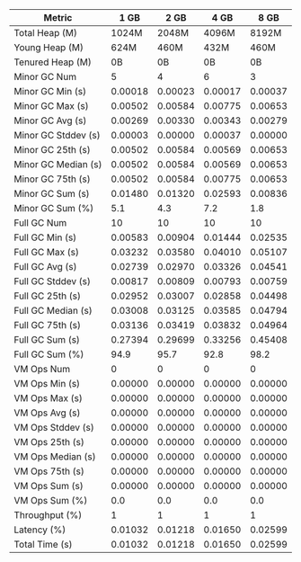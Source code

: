 | Metric | 1 GB | 2 GB | 4 GB | 8 GB |
|------|----|----|----|----|
| Total Heap (M) | 1024M | 2048M | 4096M | 8192M |
| Young Heap (M) | 624M | 460M | 432M | 460M |
| Tenured Heap (M) | 0B | 0B | 0B | 0B |
| Minor GC Num | 5 | 4 | 6 | 3 |
| Minor GC Min (s) | 0.00018 | 0.00023 | 0.00017 | 0.00037 |
| Minor GC Max (s) | 0.00502 | 0.00584 | 0.00775 | 0.00653 |
| Minor GC Avg (s) | 0.00269 | 0.00330 | 0.00343 | 0.00279 |
| Minor GC Stddev (s) | 0.00003 | 0.00000 | 0.00037 | 0.00000 |
| Minor GC 25th (s) | 0.00502 | 0.00584 | 0.00569 | 0.00653 |
| Minor GC Median (s) | 0.00502 | 0.00584 | 0.00569 | 0.00653 |
| Minor GC 75th (s) | 0.00502 | 0.00584 | 0.00775 | 0.00653 |
| Minor GC Sum (s) | 0.01480 | 0.01320 | 0.02593 | 0.00836 |
| Minor GC Sum (%) | 5.1 | 4.3 | 7.2 | 1.8 |
| Full GC Num | 10 | 10 | 10 | 10 |
| Full GC Min (s) | 0.00583 | 0.00904 | 0.01444 | 0.02535 |
| Full GC Max (s) | 0.03232 | 0.03580 | 0.04010 | 0.05107 |
| Full GC Avg (s) | 0.02739 | 0.02970 | 0.03326 | 0.04541 |
| Full GC Stddev (s) | 0.00817 | 0.00809 | 0.00793 | 0.00759 |
| Full GC 25th (s) | 0.02952 | 0.03007 | 0.02858 | 0.04498 |
| Full GC Median (s) | 0.03008 | 0.03125 | 0.03585 | 0.04794 |
| Full GC 75th (s) | 0.03136 | 0.03419 | 0.03832 | 0.04964 |
| Full GC Sum (s) | 0.27394 | 0.29699 | 0.33256 | 0.45408 |
| Full GC Sum (%) | 94.9 | 95.7 | 92.8 | 98.2 |
| VM Ops Num | 0 | 0 | 0 | 0 |
| VM Ops Min (s) | 0.00000 | 0.00000 | 0.00000 | 0.00000 |
| VM Ops Max (s) | 0.00000 | 0.00000 | 0.00000 | 0.00000 |
| VM Ops Avg (s) | 0.00000 | 0.00000 | 0.00000 | 0.00000 |
| VM Ops Stddev (s) | 0.00000 | 0.00000 | 0.00000 | 0.00000 |
| VM Ops 25th (s) | 0.00000 | 0.00000 | 0.00000 | 0.00000 |
| VM Ops Median (s) | 0.00000 | 0.00000 | 0.00000 | 0.00000 |
| VM Ops 75th (s) | 0.00000 | 0.00000 | 0.00000 | 0.00000 |
| VM Ops Sum (s) | 0.00000 | 0.00000 | 0.00000 | 0.00000 |
| VM Ops Sum (%) | 0.0 | 0.0 | 0.0 | 0.0 |
| Throughput (%) | 1 | 1 | 1 | 1 |
| Latency (%) | 0.01032 | 0.01218 | 0.01650 | 0.02599 |
| Total Time (s) | 0.01032 | 0.01218 | 0.01650 | 0.02599 |
